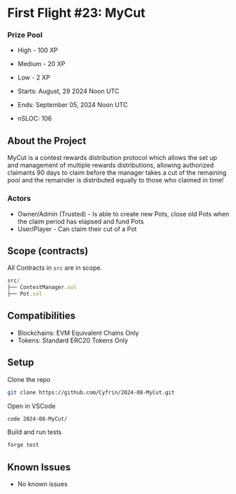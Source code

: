 # First Flight #23: MyCut

### Prize Pool

- High - 100 XP
- Medium - 20 XP
- Low - 2 XP

- Starts: August, 29 2024 Noon UTC

- Ends: September 05, 2024 Noon UTC

- nSLOC: 106

[//]: # (contest-details-open)

## About the Project

MyCut is a contest rewards distribution protocol which allows the set up and management of multiple rewards distributions, allowing authorized claimants 90 days to claim before the manager takes a cut of the remaining pool and the remainder is distributed equally to those who claimed in time!

### Actors

- Owner/Admin (Trusted) - Is able to create new Pots, close old Pots when the claim period has elapsed and fund Pots
- User/Player - Can claim their cut of a Pot

[//]: # (contest-details-close)

[//]: # (scope-open)

## Scope (contracts)

All Contracts in `src` are in scope.

```js
src/
├── ContestManager.sol
├── Pot.sol
```

## Compatibilities

- Blockchains: EVM Equivalent Chains Only
- Tokens: Standard ERC20 Tokens Only


[//]: # (scope-close)

[//]: # (getting-started-open)

## Setup

Clone the repo
```bash
git clone https://github.com/Cyfrin/2024-08-MyCut.git
```
Open in VSCode
```bash
code 2024-08-MyCut/
```

Build and run tests
```bash
forge test
```


[//]: # (getting-started-close)

[//]: # (known-issues-open)

## Known Issues

- No known issues

[//]: # (known-issues-close)
